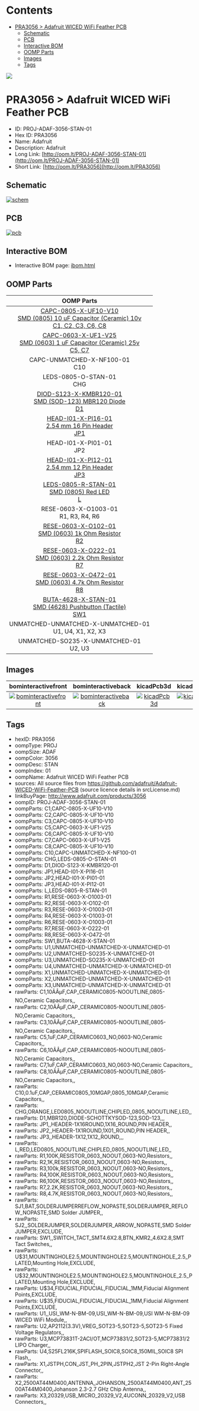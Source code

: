 



Contents
========

* [PRA3056 > Adafruit WICED WiFi Feather PCB](#pra3056--adafruit-wiced-wifi-feather-pcb)
	* [Schematic](#schematic)
	* [PCB](#pcb)
	* [Interactive BOM](#interactive-bom)
	* [OOMP Parts](#oomp-parts)
	* [Images](#images)
	* [Tags](#tags)
  
![][im]
# PRA3056 > Adafruit WICED WiFi Feather PCB

- ID: PROJ-ADAF-3056-STAN-01
- Hex ID: PRA3056
- Name: Adafruit
- Description: Adafruit
- Long Link: [http://oom.lt/PROJ-ADAF-3056-STAN-01](http://oom.lt/PROJ-ADAF-3056-STAN-01)
- Short Link: [http://oom.lt/PRA3056](http://oom.lt/PRA3056)

## Schematic
  
[![schem](eagleSchemImage.png)](eagleSchemImage.png)
## PCB
  
[![pcb](eagleImage.png)](eagleImage.png)
## Interactive BOM

- Interactive BOM page: [ibom.html](https://htmlpreview.github.io/?https://github.com/oomlout/oomlout_OOMP_projects/blob/main/PROJ-ADAF-3056-STAN-01/kicad/bom/ibom.html)

## OOMP Parts
  

|OOMP Parts|
| :---: |
|[CAPC-0805-X-UF10-V10<br> SMD (0805) 10 uF Capacitor (Ceramic) 10v<br> C1, C2, C3, C6, C8](https://github.com/oomlout/oomlout_OOMP_parts/tree/main/CAPC-0805-X-UF10-V10/)|
|[CAPC-0603-X-UF1-V25<br> SMD (0603) 1 uF Capacitor (Ceramic) 25v<br> C5, C7](https://github.com/oomlout/oomlout_OOMP_parts/tree/main/CAPC-0603-X-UF1-V25/)|
|CAPC-UNMATCHED-X-NF100-01<BR>C10|
|LEDS-0805-O-STAN-01<BR>CHG|
|[DIOD-S123-X-KMBR120-01<br> SMD (SOD-123) MBR120 Diode<br> D1](https://github.com/oomlout/oomlout_OOMP_parts/tree/main/DIOD-S123-X-KMBR120-01/)|
|[HEAD-I01-X-PI16-01<br> 2.54 mm 16 Pin Header<br> JP1](https://github.com/oomlout/oomlout_OOMP_parts/tree/main/HEAD-I01-X-PI16-01/)|
|HEAD-I01-X-PI01-01<BR>JP2|
|[HEAD-I01-X-PI12-01<br> 2.54 mm 12 Pin Header<br> JP3](https://github.com/oomlout/oomlout_OOMP_parts/tree/main/HEAD-I01-X-PI12-01/)|
|[LEDS-0805-R-STAN-01<br> SMD (0805) Red LED<br> L](https://github.com/oomlout/oomlout_OOMP_parts/tree/main/LEDS-0805-R-STAN-01/)|
|RESE-0603-X-O1003-01<BR>R1, R3, R4, R6|
|[RESE-0603-X-O102-01<br> SMD (0603) 1k Ohm Resistor<br> R2](https://github.com/oomlout/oomlout_OOMP_parts/tree/main/RESE-0603-X-O102-01/)|
|[RESE-0603-X-O222-01<br> SMD (0603) 2.2k Ohm Resistor<br> R7](https://github.com/oomlout/oomlout_OOMP_parts/tree/main/RESE-0603-X-O222-01/)|
|[RESE-0603-X-O472-01<br> SMD (0603) 4.7k Ohm Resistor<br> R8](https://github.com/oomlout/oomlout_OOMP_parts/tree/main/RESE-0603-X-O472-01/)|
|[BUTA-4628-X-STAN-01<br> SMD (4628) Pushbutton (Tactile)<br> SW1](https://github.com/oomlout/oomlout_OOMP_parts/tree/main/BUTA-4628-X-STAN-01/)|
|UNMATCHED-UNMATCHED-X-UNMATCHED-01<BR>U1, U4, X1, X2, X3|
|UNMATCHED-SO235-X-UNMATCHED-01<BR>U2, U3|

## Images
  
  

|bominteractivefront|bominteractiveback|kicadPcb3d|kicadPcb3dFront|kicadPcb3dBack|eagleImage|eagleSchemImage|pcbdraw|pcbdrawback|
| :---: | :---: | :---: | :---: | :---: | :---: | :---: | :---: | :---: |
|[![bominteractivefront](bomFront_140.png)](bomFront.png)|[![bominteractiveback](bomBack_140.png)](bomBack.png)|[![kicadPcb3d](kicadPcb3d_140.png)](kicadPcb3d.png)|[![kicadPcb3dFront](kicadPcb3dFront_140.png)](kicadPcb3dFront.png)|[![kicadPcb3dBack](kicadPcb3dBack_140.png)](kicadPcb3dBack.png)|[![eagleImage](eagleImage_140.png)](eagleImage.png)|[![eagleSchemImage](eagleSchemImage_140.png)](eagleSchemImage.png)|[![pcbdraw](pcbdraw_140.png)](pcbdraw.png)|[![pcbdrawback](pcbdrawBack_140.png)](pcbdrawBack.png)|

## Tags

- hexID: PRA3056
- oompType: PROJ
- oompSize: ADAF
- oompColor: 3056
- oompDesc: STAN
- oompIndex: 01
- oompName: Adafruit WICED WiFi Feather PCB
- sources: All source files from https://github.com/adafruit/Adafruit-WICED-WiFi-Feather-PCB (source licence details in srcLicense.md)
- linkBuyPage: http://www.adafruit.com/products/3056
- oompID: PROJ-ADAF-3056-STAN-01
- oompParts: C1,CAPC-0805-X-UF10-V10
- oompParts: C2,CAPC-0805-X-UF10-V10
- oompParts: C3,CAPC-0805-X-UF10-V10
- oompParts: C5,CAPC-0603-X-UF1-V25
- oompParts: C6,CAPC-0805-X-UF10-V10
- oompParts: C7,CAPC-0603-X-UF1-V25
- oompParts: C8,CAPC-0805-X-UF10-V10
- oompParts: C10,CAPC-UNMATCHED-X-NF100-01
- oompParts: CHG,LEDS-0805-O-STAN-01
- oompParts: D1,DIOD-S123-X-KMBR120-01
- oompParts: JP1,HEAD-I01-X-PI16-01
- oompParts: JP2,HEAD-I01-X-PI01-01
- oompParts: JP3,HEAD-I01-X-PI12-01
- oompParts: L,LEDS-0805-R-STAN-01
- oompParts: R1,RESE-0603-X-O1003-01
- oompParts: R2,RESE-0603-X-O102-01
- oompParts: R3,RESE-0603-X-O1003-01
- oompParts: R4,RESE-0603-X-O1003-01
- oompParts: R6,RESE-0603-X-O1003-01
- oompParts: R7,RESE-0603-X-O222-01
- oompParts: R8,RESE-0603-X-O472-01
- oompParts: SW1,BUTA-4628-X-STAN-01
- oompParts: U1,UNMATCHED-UNMATCHED-X-UNMATCHED-01
- oompParts: U2,UNMATCHED-SO235-X-UNMATCHED-01
- oompParts: U3,UNMATCHED-SO235-X-UNMATCHED-01
- oompParts: U4,UNMATCHED-UNMATCHED-X-UNMATCHED-01
- oompParts: X1,UNMATCHED-UNMATCHED-X-UNMATCHED-01
- oompParts: X2,UNMATCHED-UNMATCHED-X-UNMATCHED-01
- oompParts: X3,UNMATCHED-UNMATCHED-X-UNMATCHED-01
- rawParts: C1,10ÃÂµF,CAP_CERAMIC0805-NOOUTLINE,0805-NO,Ceramic Capacitors,,
- rawParts: C2,10ÃÂµF,CAP_CERAMIC0805-NOOUTLINE,0805-NO,Ceramic Capacitors,,
- rawParts: C3,10ÃÂµF,CAP_CERAMIC0805-NOOUTLINE,0805-NO,Ceramic Capacitors,,
- rawParts: C5,1uF,CAP_CERAMIC0603_NO,0603-NO,Ceramic Capacitors,,
- rawParts: C6,10ÃÂµF,CAP_CERAMIC0805-NOOUTLINE,0805-NO,Ceramic Capacitors,,
- rawParts: C7,1uF,CAP_CERAMIC0603_NO,0603-NO,Ceramic Capacitors,,
- rawParts: C8,10ÃÂµF,CAP_CERAMIC0805-NOOUTLINE,0805-NO,Ceramic Capacitors,,
- rawParts: C10,0.1uF,CAP_CERAMIC0805_10MGAP,0805_10MGAP,Ceramic Capacitors,,
- rawParts: CHG,ORANGE,LED0805_NOOUTLINE,CHIPLED_0805_NOOUTLINE,LED,,
- rawParts: D1,MBR120,DIODE-SCHOTTKYSOD-123,SOD-123,,,
- rawParts: JP1,,HEADER-1X16ROUND,1X16_ROUND,PIN HEADER,,
- rawParts: JP2,,HEADER-1X1ROUND,1X01_ROUND,PIN HEADER,,
- rawParts: JP3,,HEADER-1X12,1X12_ROUND,,,
- rawParts: L,RED,LED0805_NOOUTLINE,CHIPLED_0805_NOOUTLINE,LED,,
- rawParts: R1,100K,RESISTOR_0603_NOOUT,0603-NO,Resistors,,
- rawParts: R2,1K,RESISTOR_0603_NOOUT,0603-NO,Resistors,,
- rawParts: R3,100k,RESISTOR_0603_NOOUT,0603-NO,Resistors,,
- rawParts: R4,100K,RESISTOR_0603_NOOUT,0603-NO,Resistors,,
- rawParts: R6,100K,RESISTOR_0603_NOOUT,0603-NO,Resistors,,
- rawParts: R7,2.2K,RESISTOR_0603_NOOUT,0603-NO,Resistors,,
- rawParts: R8,4.7K,RESISTOR_0603_NOOUT,0603-NO,Resistors,,
- rawParts: SJ1,BAT,SOLDERJUMPERREFLOW_NOPASTE,SOLDERJUMPER_REFLOW_NOPASTE,SMD Solder JUMPER,,
- rawParts: SJ2,,SOLDERJUMPER,SOLDERJUMPER_ARROW_NOPASTE,SMD Solder JUMPER,EXCLUDE,
- rawParts: SW1,,SWITCH_TACT_SMT4.6X2.8,BTN_KMR2_4.6X2.8,SMT Tact Switches,,
- rawParts: U$31,MOUNTINGHOLE2.5,MOUNTINGHOLE2.5,MOUNTINGHOLE_2.5_PLATED,Mounting Hole,EXCLUDE,
- rawParts: U$32,MOUNTINGHOLE2.5,MOUNTINGHOLE2.5,MOUNTINGHOLE_2.5_PLATED,Mounting Hole,EXCLUDE,
- rawParts: U$34,FIDUCIAL,FIDUCIAL,FIDUCIAL_1MM,Fiducial Alignment Points,EXCLUDE,
- rawParts: U$35,FIDUCIAL,FIDUCIAL,FIDUCIAL_1MM,Fiducial Alignment Points,EXCLUDE,
- rawParts: U1,,USI_WM-N-BM-09,USI_WM-N-BM-09,USI WM-N-BM-09 WICED WiFi Module,,
- rawParts: U2,AP2112(3.3V),VREG_SOT23-5,SOT23-5,SOT23-5 Fixed Voltage Regulators,,
- rawParts: U3,MCP73831T-2ACI/OT,MCP73831/2,SOT23-5,MCP73831/2 LIPO Charger,,
- rawParts: U4,S25FL216K,SPIFLASH_SOIC8,SOIC8_150MIL,SOIC8 SPI Flash,,
- rawParts: X1,JSTPH,CON_JST_PH_2PIN,JSTPH2,JST 2-Pin Right-Angle Connector,,
- rawParts: X2,2500AT44M0400,ANTENNA_JOHANSON_2500AT44M0400,ANT_2500AT44M0400,Johanson 2.3-2.7 GHz Chip Antenna,,
- rawParts: X3,20329,USB_MICRO_20329_V2,4UCONN_20329_V2,USB Connectors,,



[im]: kicadPcb3d_450.png
